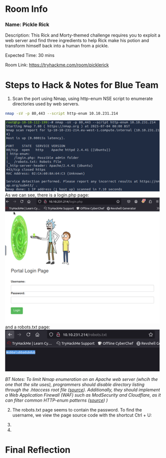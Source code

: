 # Room Info

### Name: Pickle Rick
Description: This Rick and Morty-themed challenge requires you to exploit a web server and find three ingredients to help Rick make his potion and transform himself back into a human from a pickle.

Expected Time: 30 mins

Room Link: https://tryhackme.com/room/picklerick


# Steps to Hack & Notes for Blue Team
1. Scan the port using Nmap, using http-enum NSE script to enumerate directories used by web servers.
```bash
nmap -sV -p 80,443 --script http-enum 10.10.231.214
```
<img src="img/PR1.png" alt="Pickle Rick" width="500"/>
As we can see, there is a login.php page:
<img src="img/PR3.png" alt="Pickle Rick" width="500"/>
and a robots.txt page:
<img src="img/PR4.png" alt="Pickle Rick" width="500"/>

*BT Notes: To limit Nmap enumeration on an Apache web server (whcih the one that the site uses), programmers should disable directory listing through the .htaccess root file ([source](https://serverfault.com/questions/283758/how-can-i-prevent-people-from-looking-at-a-listing-of-files-in-parent-directory)). Additionally, they should implement a Web Application Firewall (WAF) such as ModSecurity and Cloudflare, as it can filter common HTTP-enum patterns ([source](([source](https://serverfault.com/questions/283758/how-can-i-prevent-people-from-looking-at-a-listing-of-files-in-parent-directory))))
)*

2. The robots.txt page seems to contain the password. To find the username, we view the page source code with the shortcut Ctrl + U:
4. 

3. 
# Final Reflection
